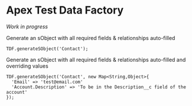 # Apex Test Data Factory

_Work in progress_

Generate an sObject with all required fields & relationships auto-filled
  ```apex
  TDF.generateSObject('Contact');
  ```

Generate an sObject with all required fields & relationships auto-filled and overriding values
  ```apex
  TDF.generateSObject('Contact', new Map<String,Object>{
    'Email' => 'test@email.com'
    'Account.Description' => 'To be in the Description__c field of the account'
  });
  ```
